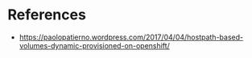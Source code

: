# References
 - https://paolopatierno.wordpress.com/2017/04/04/hostpath-based-volumes-dynamic-provisioned-on-openshift/

